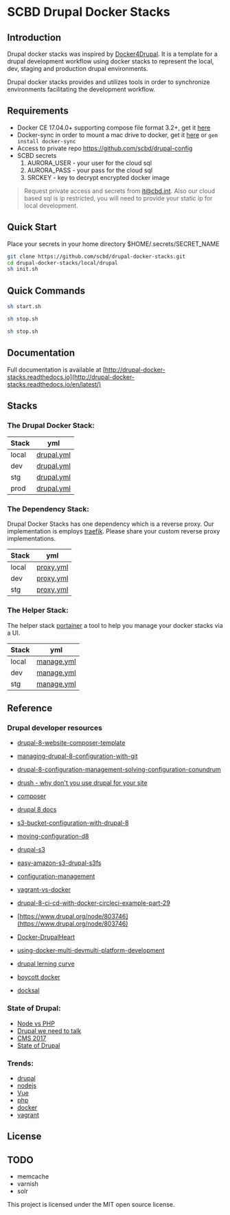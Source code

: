 
# SCBD Drupal Docker Stacks


## Introduction

Drupal docker stacks was inspired by [Docker4Drupal](https://github.com/wodby/docker4drupal).  It is a template for a drupal development workflow using docker stacks to represent the local, dev, staging and production  drupal environments.

Drupal docker stacks provides and utilizes tools in order to synchronize environments facilitating the development workflow.

## Requirements

* Docker CE 17.04.0+ supporting compose file format 3.2+, get it [here](https://docs.docker.com/engine/installation/)
* Docker-sync in order to mount a mac drive to docker, get it [here](http://docker-sync.io/) or ```gem install docker-sync ```
* Access to private repo https://github.com/scbd/drupal-config
* SCBD secrets
  1. AURORA_USER - your user for the cloud sql
  2. AURORA_PASS - your pass for the cloud sql
  3. SRCKEY - key to decrypt encrypted docker image

> Request private access and secrets from it@cbd.int. Also our cloud based sql is ip restricted, you will need to provide your static ip for local development.

## Quick Start
Place your secrets in your home directory $HOME/.secrets/SECRET_NAME
```bash
git clone https://github.com/scbd/drupal-docker-stacks.git
cd drupal-docker-stacks/local/drupal
sh init.sh
```

## Quick Commands
```bash
sh start.sh
```
```bash
sh stop.sh
```
```bash
sh stop.sh
```

## Documentation
Full documentation is available at [http://drupal-docker-stacks.readthedocs.io](http://drupal-docker-stacks.readthedocs.io/en/latest/)

## Stacks

### The Drupal Docker Stack:

| Stack      | yml                |
| ---------- | ------------------ |
| local      | [drupal.yml](https://github.com/scbd/drupal-docker-stacks/blob/master/local/drupal/drupal.yml)         |
| dev        | [drupal.yml](https://github.com/scbd/drupal-docker-stacks/blob/master/dev/drupal/drupal.yml)           |
| stg        | [drupal.yml](https://github.com/scbd/drupal-docker-stacks/blob/master/stg/drupal/drupal.yml)           |
| prod       | [drupal.yml](https://github.com/scbd/drupal-docker-stacks/blob/master/prod/drupal/drupal.yml)          |

### The Dependency Stack:
Drupal Docker Stacks has one dependency which is a reverse proxy.  Our implementation is employs [traefik](https://traefik.io/). Please share your custom reverse proxy implementations.

| Stack      | yml                |
| ---------- | ------------------ |
| local      | [proxy.yml](https://github.com/scbd/drupal-docker-stacks/blob/master/local/proxy/proxy.yml)         |
| dev        | [proxy.yml](https://github.com/scbd/drupal-docker-stacks/blob/master/dev/proxy/proxy.yml)         |
| stg        | [proxy.yml](https://github.com/scbd/drupal-docker-stacks/blob/master/stg/proxy/proxy.yml)         |


### The Helper Stack:
The helper stack [portainer](https://portainer.io/) a tool to help you manage your docker stacks via a UI.

| Stack      | yml                |
| ---------- | ------------------ |
| local      | [manage.yml](https://github.com/scbd/drupal-docker-stacks/blob/master/local/manage/manage.yml)         |
| dev        | [manage.yml](https://github.com/scbd/drupal-docker-stacks/blob/master/dev/manage/manage.yml)           |
| stg        | [manage.yml](https://github.com/scbd/drupal-docker-stacks/blob/master/stg/manage/manage.yml)           |

## Reference

### Drupal developer resources
* [drupal-8-website-composer-template](https://another.ink/journal/drupal-8-website-composer-template)
* [managing-drupal-8-configuration-with-git](https://another.ink/journal/managing-drupal-8-configuration-with-git)
* [drupal-8-configuration-management-solving-configuration-conundrum](https://chromatichq.com/blog/drupal-8-configuration-management-solving-configuration-conundrum)
* [drush - why don't you use drupal for your site](https://drushcommands.com)
* [composer](https://getcomposer.org/doc/)
* [drupal 8 docs](https://www.drupal.org/docs/8)
* [s3-bucket-configuration-with-drupal-8](http://www.tothenew.com/blog/s3-bucket-configuration-with-drupal-8/)
* [moving-configuration-d8](https://www.curveagency.com/blog/moving-configuration-d8)
* [drupal-s3](https://pantheon.io/docs/drupal-s3/)
* [easy-amazon-s3-drupal-s3fs](http://www.symphonythemes.com/drupal-blog/easy-amazon-s3-drupal-s3fs)
* [configuration-management](https://www.drupal.org/docs/8/configuration-management/managing-your-sites-configuration)
* [vagrant-vs-docker](https://medium.com/@Mahmoud_Zalt/vagrant-vs-docker-679c9ce4231b)
* [drupal-8-ci-cd-with-docker-circleci-example-part-29](https://blog.wodby.com/drupal-8-ci-cd-with-docker-circleci-example-part-2-b04ff32713b9)
* [https://www.drupal.org/node/803746](https://www.drupal.org/node/803746)
* [Docker-DrupalHeart](https://www.drupalheart.com/sites/default/files/drupalheart-presentations/Docker-DrupalHeart%20Camp%20Zagreb%202017.pdf)
* [using-docker-multi-devmulti-platform-development](https://www.drupalasheville.com/2017/session/using-docker-multi-devmulti-platform-development)

* [drupal lerning curve](https://www.webpagefx.com/blog/web-design/drupal-learning-curve/)
* [boycott docker](https://www.google.ca/url?sa=t&rct=j&q=&esrc=s&source=web&cd=7&cad=rja&uact=8&ved=0ahUKEwjxtKaF-OvXAhWF14MKHRibB48QFghQMAY&url=https%3A%2F%2Fcontainerjournal.com%2F2016%2F12%2F19%2Fpeople-want-boycott-docker%2F&usg=AOvVaw0gTOBDR5wcSUmtAmnnn2vw)

* [docksal](http://docksal.readthedocs.io/en/master/)
### State of Drupal:
* [Node vs PHP](https://www.infoworld.com/article/3166109/application-development/php-vs-nodejs-an-epic-battle-for-developer-mind-share.html)
* [Drupal we need to talk](http://davehall.com.au/blog/dave/2017/04/19/drupal-we-need-talk)
* [CMS 2017](https://cms2cms.com/blog/trending-in-cms-where-to-move-in-2017-provocative-analysis)
* [State of Drupal](https://www.drupal.org/forum/general/general-discussion/2017-07-21/state-of-drupal)

### Trends:
* [drupal](https://trends.google.com/trends/explore?date=all&q=drupal)
* [nodejs](https://trends.google.com/trends/explore?date=all&q=nodejs)
* [Vue](https://trends.google.com/trends/explore?date=today%205-y&q=vuejs)
* [php](https://trends.google.com/trends/explore?date=all&q=%2Fm%2F060kv)
* [docker](https://trends.google.com/trends/explore?date=all&q=docker)
* [vagrant](https://trends.google.com/trends/explore?date=all&q=vagrant)

## License

## TODO

- memcache
- varnish
- solr

This project is licensed under the MIT open source license.
